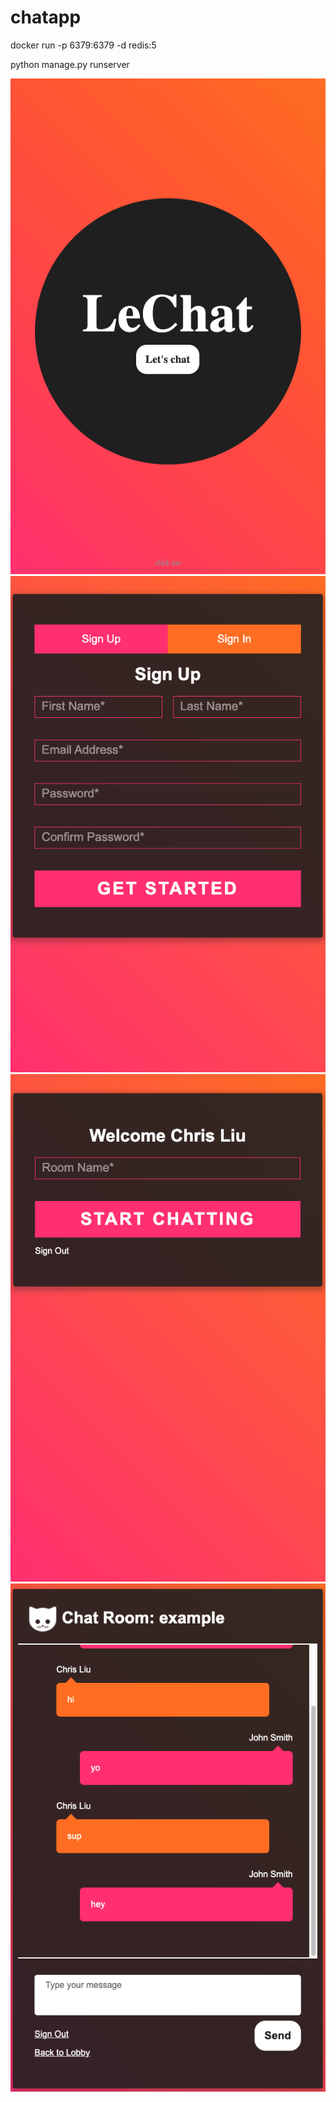 # chatapp
 docker run -p 6379:6379 -d redis:5

 python manage.py runserver

<img src="ex/a.png" alt=""/>
<img src="ex/b.png" alt=""/>
<img src="ex/c.png" alt=""/>
<img src="ex/d.png" alt=""/>

